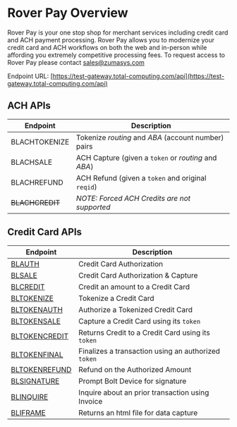 # Rover Pay Overview

<PageHeader />

Rover Pay is your one stop shop for merchant services including credit card and ACH payment processing. Rover Pay allows you to modernize your credit card and ACH workflows on both the web and in-person while affording you extremely competitive processing fees. To request access to Rover Pay please contact [sales@zumasys.com](mailto:sales@zumasys.com)

Endpoint URL: [https://test-gateway.total-computing.com/api](https://test-gateway.total-computing.com/api)

## ACH APIs

| Endpoint        | Description                                          |
| --------------- | ---------------------------------------------------- |
| BLACHTOKENIZE   | Tokenize _routing_ and _ABA_ (account number) pairs  |
| BLACHSALE       | ACH Capture (given a `token` or _routing_ and _ABA_) |
| BLACHREFUND     | ACH Refund (given a `token` and original `reqid`)    |
| ~~BLACHCREDIT~~ | _NOTE: Forced ACH Credits are not supported_         |

## Credit Card APIs

| Endpoint                                   | Description                                         |
| ------------------------------------------ | --------------------------------------------------- |
| [BLAUTH](./BLAUTH/README.md)               | Credit Card Authorization                           |
| [BLSALE](./BLSALE/README.md)               | Credit Card Authorization & Capture                 |
| [BLCREDIT](./BLCREDIT/README.md)           | Credit an amount to a Credit Card                   |
| [BLTOKENIZE](./BLTOKENIZE/README.md)       | Tokenize a Credit Card                              |
| [BLTOKENAUTH](./BLTOKENAUTH/README.md)     | Authorize a Tokenized Credit Card                   |
| [BLTOKENSALE](./BLTOKENSALE/README.md)     | Capture a Credit Card using its `token`             |
| [BLTOKENCREDIT](./BLTOKENCREDIT/README.md) | Returns Credit to a Credit Card using its `token`   |
| [BLTOKENFINAL](./BLTOKENFINAL/README.md)   | Finalizes a transaction using an authorized `token` |
| [BLTOKENREFUND](./BLTOKENREFUND/README.md) | Refund on the Authorized Amount                     |
| [BLSIGNATURE](./BLSIGNATURE/README.md)     | Prompt Bolt Device for signature                    |
| [BLINQUIRE](./BLINQUIRE/README.md)         | Inquire about an prior transaction using Invoice    |
| [BLIFRAME](./BLIFRAME/README.md)           | Returns an html file for data capture               |

<PageFooter />

